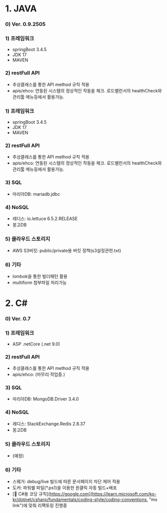 # 1. JAVA
### 0) Ver. 0.9.2505
### 1) 프레임워크
- springBoot 3.4.5
- JDK 17
- MAVEN
### 2) restFull API
- 추상클래스를 통한 API method 규칙 적용
- apis/ehco: 연동된 시스템의 정상적인 작동을 체크. 로드밸런서의 healthCheck와 관리툴 메뉴등에서 활용가능.
### 1) 프레임워크
- springBoot 3.4.5
- JDK 17
- MAVEN
### 2) restFull API
- 추상클래스를 통한 API method 규칙 적용
- apis/ehco: 연동된 시스템의 정상적인 작동을 체크. 로드밸런서의 healthCheck와 관리툴 메뉴등에서 활용가능.
### 3) SQL
- 마리아DB: mariadb.jdbc
### 4) NoSQL
- 레디스: io.lettuce 6.5.2.RELEASE
- 몽고DB
### 5) 클라우드 스토리지
- AWS S3버킷: public/private용 버킷 정책(s3설정관련.txt)
### 6) 기타
- lombok을 통한 빌더패턴 활용
- multiform 첨부파일 처리가능


# 2. C#
### 0) Ver. 0.7
### 1) 프레임워크
- ASP .netCore (.net 9.0)
### 2) restFull API
- 추상클래스를 통한 API method 규칙 적용
- apis/ehco: (마무리 작업중.)
### 3) SQL
- 마리아DB: MongoDB.Driver 3.4.0
### 4) NoSQL
- 레디스: StackExchange.Redis 2.8.37
- 몽고DB
### 5) 클라우드 스토리지
- (예정)
### 6) 기타
- 스웨거: debug/live 빌드에 따른 문서페이지 차단 제어 적용
- 도커: 파워쉘 파일(*.ps1)을 이용한 원클릭 자동 빌드+배포
- [🔗 C#용 코딩 규칙](https://google.com](https://learn.microsoft.com/ko-kr/dotnet/csharp/fundamentals/coding-style/coding-conventions, "ms link")에 맞춰 리팩토링 진행중
